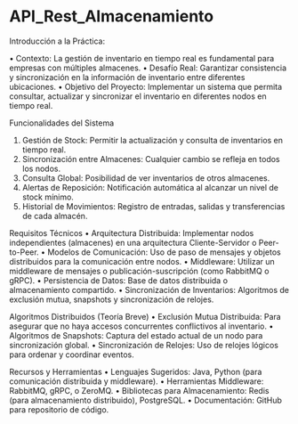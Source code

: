 # API_Rest_Almacenamiento

Introducción a la Práctica​:

• Contexto: La gestión de inventario en tiempo real es fundamental para empresas con múltiples almacenes.​
• Desafío Real: Garantizar consistencia y sincronización en la información de inventario entre diferentes ubicaciones.​
• Objetivo del Proyecto: Implementar un sistema que permita consultar, actualizar y sincronizar el inventario en diferentes nodos en tiempo real.​

Funcionalidades del Sistema
1. Gestión de Stock: Permitir la actualización y consulta de inventarios en tiempo real.​
2. Sincronización entre Almacenes: Cualquier cambio se refleja en todos los nodos.​
3. Consulta Global: Posibilidad de ver inventarios de otros almacenes.​
4. Alertas de Reposición: Notificación automática al alcanzar un nivel de stock mínimo.​
5. Historial de Movimientos: Registro de entradas, salidas y transferencias de cada almacén.​

Requisitos Técnicos​
• Arquitectura Distribuida: Implementar nodos independientes (almacenes) en una arquitectura Cliente-Servidor o Peer-to-Peer.​
• Modelos de Comunicación: Uso de paso de mensajes y objetos distribuidos para la comunicación entre nodos.​
• Middleware: Utilizar un middleware de mensajes o publicación-suscripción (como RabbitMQ o gRPC).​
• Persistencia de Datos: Base de datos distribuida o almacenamiento compartido.​
• Sincronización de Inventarios: Algoritmos de exclusión mutua, snapshots y sincronización de relojes.​

Algoritmos Distribuidos (Teoría Breve)​
• Exclusión Mutua Distribuida: Para asegurar que no haya accesos concurrentes conflictivos al inventario.​
• Algoritmos de Snapshots: Captura del estado actual de un nodo para sincronización global.​
• Sincronización de Relojes: Uso de relojes lógicos para ordenar y coordinar eventos.​

Recursos y Herramientas​
• Lenguajes Sugeridos: Java, Python (para comunicación distribuida y middleware).​
• Herramientas Middleware: RabbitMQ, gRPC, o ZeroMQ.​
• Bibliotecas para Almacenamiento: Redis (para almacenamiento distribuido), PostgreSQL.​
• Documentación: GitHub para repositorio de código.​
